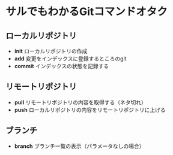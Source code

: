 # サルでもわかるGitコマンドオタク

## ローカルリポジトリ
* **init** ローカルリポジトリの作成
* **add** 変更をインデックスに登録するところのgit
* **commit** インデックスの状態を記録する

## リモートリポジトリ
* **pull** リモートリポジトリの内容を取得する（ネタ切れ）
* **push** ローカルリポジトリの内容をリモートリポジトリに上げる

## ブランチ
* **branch** ブランチ一覧の表示（パラメータなしの場合）
